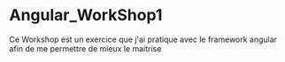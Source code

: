 # Angular_WorkShop1
Ce Workshop est un exercice que j'ai pratique avec le framework angular afin de me permettre de mieux le maitrise
